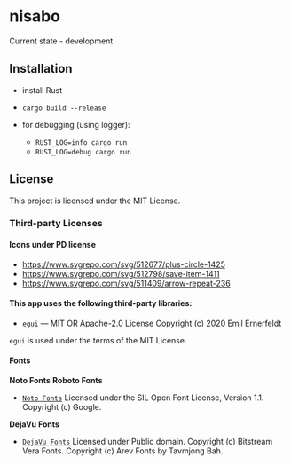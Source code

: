 # nisabo

Current state - development

## Installation

- install Rust
- `cargo build --release`

- for debugging (using logger):
  - `RUST_LOG=info cargo run`
  - `RUST_LOG=debug cargo run`

## License

This project is licensed under the MIT License.

### Third-party Licenses

#### Icons under PD license

- https://www.svgrepo.com/svg/512677/plus-circle-1425
- https://www.svgrepo.com/svg/512798/save-item-1411
- https://www.svgrepo.com/svg/511409/arrow-repeat-236

#### This app uses the following third-party libraries:

- [`egui`](https://github.com/emilk/egui) — MIT OR Apache-2.0 License
  Copyright (c) 2020 Emil Ernerfeldt

`egui` is used under the terms of the MIT License.

#### Fonts

**Noto Fonts**
**Roboto Fonts**
- [`Noto Fonts`](https://fonts.google.com/)
Licensed under the SIL Open Font License, Version 1.1.
Copyright (c) Google.

**DejaVu Fonts**
- [`DejaVu Fonts`](https://dejavu-fonts.github.io/)
Licensed under Public domain.
Copyright (c) Bitstream Vera Fonts.
Copyright (c) Arev Fonts by Tavmjong Bah.
